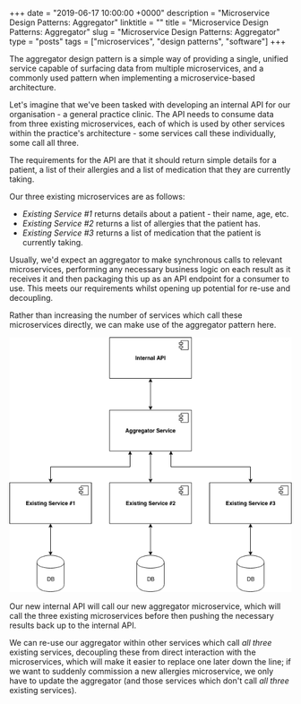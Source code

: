+++
date = "2019-06-17 10:00:00 +0000"
description = "Microservice Design Patterns: Aggregator"
linktitle = ""
title = "Microservice Design Patterns: Aggregator"
slug = "Microservice Design Patterns: Aggregator"
type = "posts"
tags = ["microservices", "design patterns", "software"]
+++

The aggregator design pattern is a simple way of providing a single, unified service capable of surfacing data from multiple microservices, and a commonly used pattern when implementing a microservice-based architecture.

Let's imagine that we've been tasked with developing an internal API for our organisation - a general practice clinic. The API needs to consume data from three existing microservices, each of which is used by other services within the practice's architecture - some services call these individually, some call all three.

The requirements for the API are that it should return simple details for a patient, a list of their allergies and a list of medication that they are currently taking.

Our three existing microservices are as follows:

- *Existing Service #1* returns details about a patient - their name, age, etc.
- *Existing Service #2* returns a list of allergies that the patient has.
- *Existing Service #3* returns a list of medication that the patient is currently taking.

Usually, we'd expect an aggregator to make synchronous calls to relevant microservices, performing any necessary business logic on each result as it receives it and then packaging this up as an API endpoint for a consumer to use. This meets our requirements whilst opening up potential for re-use and decoupling.

Rather than increasing the number of services which call these microservices directly, we can make use of the aggregator pattern here.

![Simple component diagram demonstrating an example of the aggregator design pattern][real-example-architecture]

Our new internal API will call our new aggregator microservice, which will call the three existing microservices before then pushing the necessary results back up to the internal API.

We can re-use our aggregator within other services which call *all three* existing services, decoupling these from direct interaction with the microservices, which will make it easier to replace one later down the line; if we want to suddenly commission a new allergies microservice, we only have to update the aggregator (and those services which don't call *all three* existing services).

[real-example-architecture]: /img/aggregator-architecture.png
